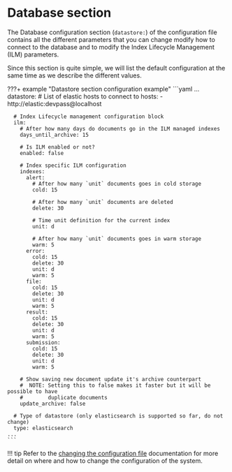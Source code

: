 # Database section

The Database configuration section (`datastore:`) of the configuration file contains all the different parameters that you can change modify how to connect to the database and to modify the Index Lifecycle Management (ILM) parameters.

Since this section is quite simple, we will list the default configuration at the same time as we describe the different values.

???+ example "Datastore section configuration example"
    ```yaml
    ...
    datastore:
      # List of elastic hosts to connect to
      hosts:
      - http://elastic:devpass@localhost

      # Index Lifecycle management configuration block
      ilm:
        # After how many days do documents go in the ILM managed indexes
        days_until_archive: 15

        # Is ILM enabled or not?
        enabled: false

        # Index specific ILM configuration
        indexes:
          alert:
            # After how many `unit` documents goes in cold storage
            cold: 15

            # After how many `unit` documents are deleted
            delete: 30

            # Time unit definition for the current index
            unit: d

            # After how many `unit` documents goes in warm storage
            warm: 5
          error:
            cold: 15
            delete: 30
            unit: d
            warm: 5
          file:
            cold: 15
            delete: 30
            unit: d
            warm: 5
          result:
            cold: 15
            delete: 30
            unit: d
            warm: 5
          submission:
            cold: 15
            delete: 30
            unit: d
            warm: 5

        # Show saving new document update it's archive counterpart
        #  NOTE: Setting this to false makes it faster but it will be possible to have
        #        duplicate documents
        update_archive: false

      # Type of datastore (only elasticsearch is supported so far, do not change)
      type: elasticsearch
    ...
    ```

!!! tip
    Refer to the [changing the configuration file](../config_file/#changing-the-configuration-file) documentation for more detail on where and how to change the configuration of the system.
